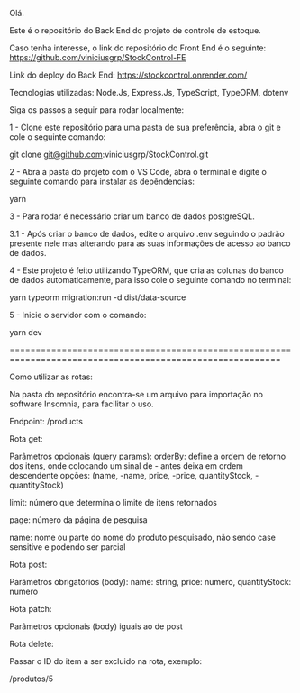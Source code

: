 Olá.

Este é o repositório do Back End do projeto de controle de estoque.

Caso tenha interesse, o link do repositório do Front End é o seguinte:
https://github.com/viniciusgrp/StockControl-FE

Link do deploy do Back End:
https://stockcontrol.onrender.com/

Tecnologias utilizadas:
Node.Js, Express.Js, TypeScript, TypeORM, dotenv

Siga os passos a seguir para rodar localmente:

1 - Clone este repositório para uma pasta de sua preferência, abra o git e cole o seguinte comando:

git clone git@github.com:viniciusgrp/StockControl.git

2 - Abra a pasta do projeto com o VS Code, abra o terminal e digite o seguinte comando para instalar as depêndencias:

yarn

3 - Para rodar é necessário criar um banco de dados postgreSQL.

3.1 - Após criar o banco de dados, edite o arquivo .env seguindo o padrão presente nele mas alterando para as suas informações de acesso ao banco de dados.

4 - Este projeto é feito utilizando TypeORM, que cria as colunas do banco de dados automaticamente, para isso cole o seguinte comando no terminal:

yarn typeorm migration:run -d dist/data-source

5 - Inicie o servidor com o comando:

yarn dev

==========================================================================================================

Como utilizar as rotas:

Na pasta do repositório encontra-se um arquivo para importação no software Insomnia, para facilitar o uso.


Endpoint: /products

Rota get:

Parâmetros opcionais (query params):
orderBy: define a ordem de retorno dos itens, onde colocando um sinal de - antes deixa em ordem descendente opções: (name, -name, price, -price, quantityStock, -quantityStock)

limit: número que determina o limite de itens retornados

page: número da página de pesquisa

name: nome ou parte do nome do produto pesquisado, não sendo case sensitive e podendo ser parcial


Rota post:

Parâmetros obrigatórios (body):
name: string,
price: numero,
quantityStock: numero

Rota patch:

Parâmetros opcionais (body) iguais ao de post

Rota delete:

Passar o ID do item a ser excluido na rota, exemplo:

/produtos/5